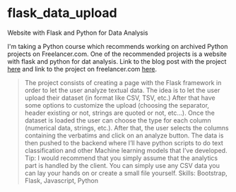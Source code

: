 # flask_data_upload
 Website with Flask and Python for Data Analysis

I'm taking a Python course which recommends working on archived Python projects on Freelancer.com. One of the recommended projects is a website with flask and python for dat analysis. Link to the blog post with the project [here](https://blog.finxter.com/how-real-freelancers-earn-money-in-2019-10-practical-python-projects/) and link to the project on freelancer.com [here](https://www.freelancer.com/projects/javascript/website-with-Flask-python-for/).

>The project consists of creating a page with the Flask framework in order to let the user analyze textual data.
The idea is to let the user upload their dataset (in format like CSV, TSV, etc.)
After that have some options to customize the upload (choosing the separator, header existing or not, strings are quoted or not, etc…).
Once the dataset is loaded the user can choose the type for each column (numerical data, strings, etc.).
After that, the user selects the columns containing the verbatims and click on an analyze button.
The data is then pushed to the backend where I’ll have python scripts to do text classification and other Machine learning models that I’ve developed.
Tip: I would recommend that you simply assume that the analytics part is handled by the client. You can simply use any CSV data you can lay your hands on or create a small file yourself.
Skills: Bootstrap, Flask, Javascript, Python
